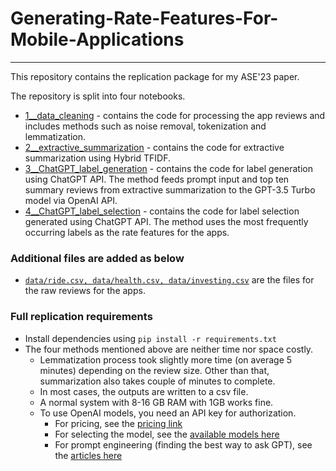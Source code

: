 # Generating-Rate-Features-For-Mobile-Applications
---

This repository contains the replication package for my ASE'23 paper. 

The repository is split into four notebooks.

- [1__data_cleaning](code/data_cleaning.ipynb) - contains the code for processing the app reviews and includes methods such as noise removal, tokenization and lemmatization.
- [2__extractive_summarization](code/extractive_summarization.ipynb) - contains the code for extractive summarization using Hybrid TFIDF.
- [3__ChatGPT_label_generation](code/ChatGPT_label_generation.ipynb) - contains the code for label generation using ChatGPT API. 
The method feeds prompt input  and top ten summary reviews from extractive summarization to the GPT-3.5 Turbo model via OpenAI API.
- [4__ChatGPT_label_selection](code/ChatGPT_label_selection.ipynb) - contains the code for label selection generated using ChatGPT API. 
The method uses the most frequently occurring labels as the rate features for the apps.

### Additional files are added as below
- [`data/ride.csv, data/health.csv, data/investing.csv`](data/) are the files for the raw reviews for the apps.

### Full replication requirements
- Install dependencies using `pip install -r requirements.txt`
- The four methods mentioned above are neither time nor space costly. 
  - Lemmatization process took slightly more time (on average 5 minutes) depending on the review size. Other than that, summarization also takes couple of minutes to complete. 
  - In most cases, the outputs are written to a csv file. 
  - A normal system with 8-16 GB RAM with 1GB works fine.
  - To use OpenAI models, you need an API key for authorization. 
    - For pricing, see the [pricing link](https://openai.com/pricing)
    - For selecting the model, see the [available models here](https://platform.openai.com/docs/models)
    - For prompt engineering (finding the best way to ask GPT), see the [articles here](https://help.openai.com/en/articles/6654000-best-practices-for-prompt-engineering-with-openai-api)
   
